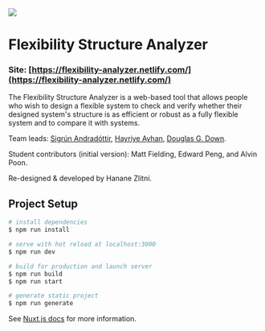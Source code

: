 <a href="https://www.netlify.com">
  <img src="https://www.netlify.com/img/global/badges/netlify-color-accent.svg"/>
</a>

# Flexibility Structure Analyzer

### Site: [https://flexibility-analyzer.netlify.com/](https://flexibility-analyzer.netlify.com/)

The Flexibility Structure Analyzer is a web-based tool that allows people who wish to design a flexible system to check and verify whether their designed system's structure is as efficient or robust as a fully flexible system and to compare it with systems.

Team leads: [Sigrún Andradóttir](https://www2.isye.gatech.edu/people/faculty/Sigrun_Andradottir/), [Hayriye Ayhan](https://www.isye.gatech.edu/users/hayriye-ayhan?entry=hs41), [Douglas G. Down](http://www.cas.mcmaster.ca/~downd/).

Student contributors (initial version): Matt Fielding, Edward Peng, and Alvin Poon.

Re-designed & developed by Hanane Zlitni.

## Project Setup

``` bash
# install dependencies
$ npm run install

# serve with hot reload at localhost:3000
$ npm run dev

# build for production and launch server
$ npm run build
$ npm run start

# generate static project
$ npm run generate
```

See [Nuxt.js docs](https://nuxtjs.org) for more information.
